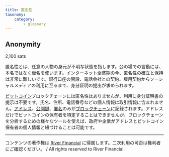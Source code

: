 ```yaml
---
title: 匿名性
taxonomy:
    category:
        - glossary
---
```


## Anonymity
2,100 sats

匿名性とは、任意の人物の身元が不明な状態を指します。公の場での言動には、本名ではなく仮名を使います。インターネット全盛期の今、匿名性の確立と保持は非常に難しいです。銀行口座の開設、電話会社との契約、雇用契約からソーシャルメディアの利用に至るまで、身分証明の提出が求められます。

[ビットコイン](http://lostinbitcoin.jp.testrs.jp/staging/glossary/bitcoin/)ブロックチェーンには匿名性はありませんが、利用に身分証明書の提示は不要です。氏名、住所、電話番号などの個人情報は取引情報に含まれません。[アドレス](http://lostinbitcoin.jp.testrs.jp/staging/glossary/address/)、[公開鍵](http://lostinbitcoin.jp.testrs.jp/staging/glossary/public_key/)、[署名](http://lostinbitcoin.jp.testrs.jp/staging/glossary/signature/)のみが[ブロックチェーン](http://lostinbitcoin.jp.testrs.jp/staging/glossary/blockchain/)に記録されます。アドレスだけでビットコインの保有者を特定することはできませんが、ブロックチェーンを分析するための様々なツールを使えば、政府や企業がアドレスとビットコイン保有者の個人情報と紐づけることは可能です。

---
コンテンツの著作権は [River Financial](https://river.com/) に帰属します。二次利用の可否は権利者にご確認ください。 / All rights reserved to River Financial.
